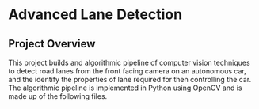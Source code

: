 # Advanced Lane Detection

## Project Overview

This project builds and algorithmic pipeline of computer vision techniques to detect road lanes from the front facing camera on an autonomous car, and the identify the properties of lane required for then controlling the car. The algorithmic pipeline is implemented in Python using OpenCV and is made up of the following files.

<!--stackedit_data:
eyJoaXN0b3J5IjpbLTU3Mjc4NDEyNl19
-->